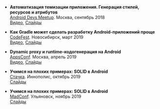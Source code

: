 * **Автоматизация темизации приложения. Генерация стилей, ресурсов и атрибутов**  
	[Android Devs Meetup](https://corp.mail.ru/ru/press/events/497/). Москва, сентябрь 2018  
	[Видео](https://youtu.be/MWULv4ZZWEM?t=1589), [Слайды](/docs/slides/resources-generation.pdf)

* **Как Gradle может сделать разработку Android-приложений проще**  
	[CodeFest](https://2019.codefest.ru/lecture/1440). Новосибирск, март 2019  
	[Видео](https://youtu.be/J1WaywgZP6o), [Слайды](/docs/slides/gradle.pdf)

* **Dynamic proxy и runtime-кодогенерация на Android**  
	[AppsConf](http://appsconf.ru/moscow/2019/abstracts/4504). Москва, апрель 2019  
	[Видео](https://youtu.be/NL3uLVWEOvI), [Слайды](/docs/slides/dynamic-proxy.pdf)

* **Учимся на плохих примерах: SOLID в Android**  
	[Стачка](https://nastachku.ru/archive/2019_innopolis/index.php?dispatch=products.view&product_id=3627). Иннополис, октябрь 2019  
	[Слайды](/docs/slides/solid-android-stachka.pdf)

* **Учимся на плохих примерах: SOLID в Android**  
	[MadConf](https://madconf.ru/). Ульяновск, ноябрь 2019  
	[Слайды](/docs/slides/solid-android-madconf.pdf)